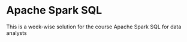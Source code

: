 # Apache Spark SQL 
 This is a week-wise solution for the course Apache Spark SQL for data analysts
